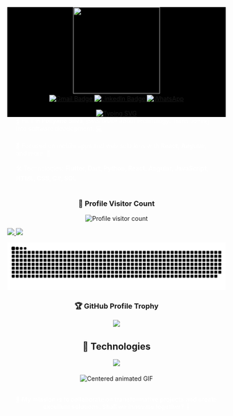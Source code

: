 <div id="header" align="center" style="background-color:#000000">
  <img src="https://media.giphy.com/media/NgurY1o4z080Jfoyzw/giphy.gif" width="200" height="200"/>
</div>

<div id="badges" align="center" style="background-color:#000000">
  <a href="mailto:pollyanerodriguesfernandes@gmail.com" target="_blank">
    <img src="https://img.shields.io/badge/Gmail-D14836?style=for-the-badge&logo=gmail&logoColor=white" alt="Gmail Badge"/>
  </a>
  <a href="https://br.linkedin.com/in/pollyrfs" target="_blank">
    <img src="https://img.shields.io/badge/LinkedIn-blue?style=for-the-badge&logo=linkedin&logoColor=white" alt="LinkedIn Badge"/>
  </a>
  <a href="#" title="WhatsApp">
    <img src="https://img.shields.io/badge/-WhatsApp-25d366?style=for-the-badge&labelColor=25d366&logo=whatsapp&logoColor=white" alt="WhatsApp"/>
  </a>
  <br><br>
  <a href="https://git.io/typing-svg">
    <img src="https://readme-typing-svg.demolab.com?font=Fira+Code&size=30&pause=1000&color=FFFFFF&multiline=true&width=435&lines=🌟+Welcome!+🚀💼" alt="Typing SVG"/>
  </a>
</div>

<div style="text-align:left; padding:0 20px; color:#FFFFFF;">
  🌷 Hi, I'm <strong>Pollyane Silva</strong>, passionate about technology. Transitioning into software development. 💻<br><br>
  🎯 Focused on mobile apps and web solutions with <strong>React</strong>, <strong>Angular</strong>, and more. 🌟<br><br>
  🛠️ Technologies: <strong>Flutter, Dart, Python, React, Angular, JavaScript, HTML, CSS, C#, SQL</strong><br><br>
</div>

<div align="center">
  <h3><b style="color:FFFFFF">📍 Profile Visitor Count</b></h3>
</div>

<p align="center">
  <img src="https://profile-counter.glitch.me/Polly-Silva/count.svg" alt="Profile visitor count"/>
</p>

<div style="text-align:left;">
  <a href="https://github.com/Polly-Silva">
    <img height="190em" src="https://github-readme-stats.vercel.app/api?username=Polly-Silva&theme=radical&show_icons=true&icon_color=FFFFFF&text_color=FFFFFF&title_color=FFFFFF&hide_border=none&bg_color=000000&custom_title=GitHub%20Stats"/>
    <img height="190em" src="https://github-readme-stats.vercel.app/api/top-langs/?username=Polly-Silva&layout=compact&langs_count=7&hide=prs&theme=radical&text_color=FFFFFF&title_color=FFFFFF&hide_border=none&bg_color=000000&custom_title=Top%20Languages"/>
  </a>
</div>

![github-contribution-grid-snake](https://github.com/Platane/snk/raw/output/github-contribution-grid-snake.svg?palette=black-white)

<div align="center">
  <h3><b style="color:FFFFFF">🏆 GitHub Profile Trophy</b></h3>
</div>

<p align="center">
  <a href="https://github.com/ryo-ma/github-profile-trophy" title="profile trophies repository">
    <img width="800" src="https://github-profile-trophy.vercel.app/?username=Polly-Silva&column=8&theme=darkhub&no-frame=true&no-bg=true" />
  </a>
</p>

<div align="center">
  <h2 style="color:FFFFFF">🌷 Technologies</h2>
</div>

<div align="center" style="text-align:center; color:#FFFFFF;">
  <img src="https://skillicons.dev/icons?i=flutter,dart,python,react,angular,js,html,css,csharp,typescript,aws,vscode,figma,nodejs,mongodb,azure,redis,git,sql" /><br><br>
</div>

<div align="center">
  <img src="https://i.redd.it/xqiiu2121ejb1.gif" width="600px" alt="Centered animated GIF">
  <br><br>
</div>

<p align="center" style="color:#FFFFFF">📢 <strong>My mission is to collaborate on transformative projects and create excellent solutions. Shall we innovate together?</strong> 🌸</p>
